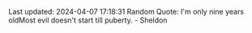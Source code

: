 Last updated: 2024-04-07 17:18:31
Random Quote: I'm only nine years oldMost evil doesn't start till puberty. - Sheldon
